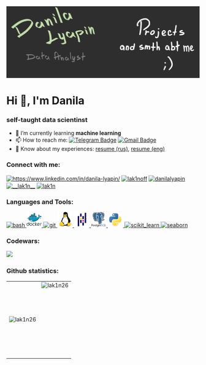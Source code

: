 

<img src="https://github.com/Lak1n26/Lak1n26/blob/main/git_pict.jpg"/>
<h1>Hi 👋, I'm Danila</h1>
<h3>self-taught data scientinst</h3>

- 🌱 I’m currently learning **machine learning**
- 📫 How to reach me: [![Telegram Badge](https://img.shields.io/badge/-danila_lyapin-blue?style=flat&logo=Telegram&logoColor=white)](https://t.me/danila_lyapin) [![Gmail Badge](https://img.shields.io/badge/-Gmail-red?style=flat&logo=Gmail&logoColor=white)](mailto:ldvrn01@gmail.com)
- 📄 Know about my experiences: [resume (rus)](https://hh.ru/resume/484a1bcfff08821e0f0039ed1f3430314f6645), [resume (eng)](https://www.linkedin.com/in/danila-lyapin/)

<h3 align="left">Connect with me:</h3>
<p align="left">
<a href="https://linkedin.com/in/danila-lyapin/" target="blank"><img align="center" src="https://raw.githubusercontent.com/rahuldkjain/github-profile-readme-generator/master/src/images/icons/Social/linked-in-alt.svg" alt="https://www.linkedin.com/in/danila-lyapin/" height="30" width="40" /></a>
<a href="https://twitter.com/lak1noff" target="blank"><img align="center" src="https://raw.githubusercontent.com/rahuldkjain/github-profile-readme-generator/master/src/images/icons/Social/twitter.svg" alt="lak1noff" height="30" width="40" /></a>
<a href="https://kaggle.com/danilalyapin" target="blank"><img align="center" src="https://raw.githubusercontent.com/rahuldkjain/github-profile-readme-generator/master/src/images/icons/Social/kaggle.svg" alt="danilalyapin" height="30" width="40" /></a>
<a href="https://instagram.com/__lak1n__" target="blank"><img align="center" src="https://raw.githubusercontent.com/rahuldkjain/github-profile-readme-generator/master/src/images/icons/Social/instagram.svg" alt="__lak1n__" height="30" width="40" /></a>
<a href="https://www.leetcode.com/lak1n" target="blank"><img align="center" src="https://raw.githubusercontent.com/rahuldkjain/github-profile-readme-generator/master/src/images/icons/Social/leet-code.svg" alt="lak1n" height="30" width="40" /></a>
</p>

<h3 align="left">Languages and Tools:</h3>
<p align="left"> <a href="https://www.gnu.org/software/bash/" target="_blank" rel="noreferrer"> <img src="https://www.vectorlogo.zone/logos/gnu_bash/gnu_bash-icon.svg" alt="bash" width="40" height="40"/> </a> <a href="https://www.docker.com/" target="_blank" rel="noreferrer"> <img src="https://raw.githubusercontent.com/devicons/devicon/master/icons/docker/docker-original-wordmark.svg" alt="docker" width="40" height="40"/> </a> <a href="https://git-scm.com/" target="_blank" rel="noreferrer"> <img src="https://www.vectorlogo.zone/logos/git-scm/git-scm-icon.svg" alt="git" width="40" height="40"/> </a> <a href="https://www.linux.org/" target="_blank" rel="noreferrer"> <img src="https://raw.githubusercontent.com/devicons/devicon/master/icons/linux/linux-original.svg" alt="linux" width="40" height="40"/> </a> <a href="https://pandas.pydata.org/" target="_blank" rel="noreferrer"> <img src="https://raw.githubusercontent.com/devicons/devicon/2ae2a900d2f041da66e950e4d48052658d850630/icons/pandas/pandas-original.svg" alt="pandas" width="40" height="40"/> </a> <a href="https://www.postgresql.org" target="_blank" rel="noreferrer"> <img src="https://raw.githubusercontent.com/devicons/devicon/master/icons/postgresql/postgresql-original-wordmark.svg" alt="postgresql" width="40" height="40"/> </a> <a href="https://www.python.org" target="_blank" rel="noreferrer"> <img src="https://raw.githubusercontent.com/devicons/devicon/master/icons/python/python-original.svg" alt="python" width="40" height="40"/> </a> <a href="https://scikit-learn.org/" target="_blank" rel="noreferrer"> <img src="https://upload.wikimedia.org/wikipedia/commons/0/05/Scikit_learn_logo_small.svg" alt="scikit_learn" width="40" height="40"/> </a> <a href="https://seaborn.pydata.org/" target="_blank" rel="noreferrer"> <img src="https://seaborn.pydata.org/_images/logo-mark-lightbg.svg" alt="seaborn" width="40" height="40"/> </a> </p>

<h3 align="left">Codewars:</h3>
<a href="https://www.codewars.com/users/Lak1N/" target="blank"><img src="https://www.codewars.com/users/Lak1N/badges/large"/></a>

<h3 align="left">Github statistics:</h3>
<table>
  <tr>
    <td>
      <img align="left" src="https://github-readme-streak-stats.herokuapp.com/?user=lak1n26&theme=dark&background=000000" alt="lak1n26" />
    </td>
    <td>
      <img height="195px" align="right" alt="lak1n26" src="https://github-profile-summary-cards.vercel.app/api/cards/stats?username=Lak1n26&theme=dark&background=000000" />
    </td>
  </tr>
</table>



